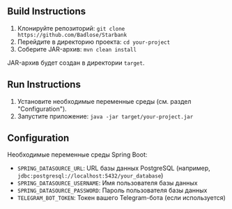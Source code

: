 ## Build Instructions

1.  Клонируйте репозиторий: `git clone https://github.com/Badlose/Starbank`
2.  Перейдите в директорию проекта: `cd your-project`
3.  Соберите JAR-архив: `mvn clean install`

JAR-архив будет создан в директории `target`.

## Run Instructions

1.  Установите необходимые переменные среды (см. раздел "Configuration").
2.  Запустите приложение: `java -jar target/your-project.jar`


## Configuration

Необходимые переменные среды Spring Boot:

*   `SPRING_DATASOURCE_URL`: URL базы данных PostgreSQL (например, `jdbc:postgresql://localhost:5432/your_database`)
*   `SPRING_DATASOURCE_USERNAME`: Имя пользователя базы данных
*   `SPRING_DATASOURCE_PASSWORD`: Пароль пользователя базы данных
*   `TELEGRAM_BOT_TOKEN`: Токен вашего Telegram-бота (если используется)
